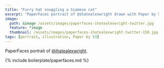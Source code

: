 ```yaml
---
title: "Furry hat snuggling a Siamese cat"
excerpt: "PaperFaces portrait of @ihatealexwright drawn with Paper by 53 on an iPad."
image: 
  path: &image /assets/images/paperfaces-ihatealexwright-twitter.jpg 
  feature: *image
  thumbnail: /assets/images/paperfaces-ihatealexwright-twitter-150.jpg
tags: [portrait, illustration, Paper by 53]
---
```


PaperFaces portrait of [@ihatealexwright](http://twitter.com/ihatealexwright).

{% include boilerplate/paperfaces.md %}
